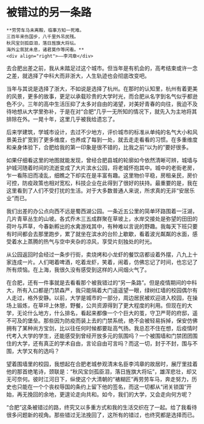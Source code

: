 # 被错过的另一条路

```admonish note 
**劳劳车马未离鞍，临事方知一死难。  
三百年来伤国步，八千里外吊民残。   
秋风宝剑孤臣泪，落日旌旗大将坛。   
海外尘氛犹未息，诸君莫作等闲看。**  
<div align="right">——李鸿章</div>
```

去合肥出差之前，我从未踏足过这个城市。但当年是有机会的，高考结束或许一念之差，就选择了中科大而非浙大，人生轨迹也会彻底改变吧。

当年与其说是选择了浙大，不如说是选择了杭州。在那时的认知里，杭州有着更美的风景，更多的故事，更足以承载珍贵的大学时光，而合肥从名字到名气似乎都逊色不少。三年的高中生活压抑了太多对自由的渴望，对美好青春的向往，我迫不及待地想从大学里弥补，于是在对“合肥”几乎一无所知的情况下，就先入为主地将其排除在外。一晃十年，这里几乎被我给遗忘了。

后来学建筑，学城市设计，去过不少地方，评价城市的标准从单纯的名气大小和风景美丑扩宽到了更多维度，也养成了每到一处，就去走走看看的习惯。在多重维度和亲身体验下，合肥给我的第一印象是很不错的，比我之前“以为的”要好很多。

如果仔细看这里的地图就能发现，曾经合肥县城的轮廓如今依然清晰可辨，城墙与护城河随着时间的流逝变成了大片滨水公园，将老城怀抱其中。城中的老街老房，乍一看陈旧而凌乱，细瞧之下却实在是丰富有趣。这里物价平稳，房租亲民，房价可控，防疫政策也相对宽松，科技企业在此得到了很好的扶持。最重要的是，我在这里看到了人们不受打扰的生活。对于大多数普通人来说，所求真的无非“安居乐业”而已。

我们出差的办公点向西不远是蜀西湖公园。一条近五公里的简单环路围着一汪湖，几片青草丛生的山坡。各式乔木三五成群聚在草坡上，水岸交接处是弥望的田田的荷叶与芦草，今春新孵出的水禽游戏其中，有种难以言说的野趣。我每天下班只要有时间都会去那里跑步，累了就坐在滨水的台阶上歇歇，看着波光粼粼的水面，感受着水上蒸腾的热气与空中夹杂的凉风，享受片刻独处的时光。

从公园返回时会经过一条步行街，卖烧烤和小龙虾的餐饮店都设着外摆，八九上十家连成一片。人们喝着啤酒，吃着龙虾，笑着，闹着，仿佛忘记了时间，也忘记了所有烦恼。在上海，我很久没有感受到这样的人间烟火气了。

在合肥，还有一件事就是去看看那个被我错过的“另一条路”。但是疫情期间的中科大，所有入口都是门禁森严，我只能隔着大门遥遥望一眼，绿树红墙的校园偶尔有人走过，格外安静。以前，大学是城市的一部分，周边居民被欢迎进入校园，在操场上锻炼，在草坪上休憩，野餐，公共资源得到了更大程度的利用。但现在的大学，无论什么地方，什么排名，看起来都像一个个巨大的茧，守卫严苛的府邸，遥不可及的堡垒。那些因为防疫而装上去的门禁系统，绝不会被轻易拆掉，保安仿佛拥有了某种尚方宝剑，比以往任何时候都要趾高气扬。我总忍不住在想，后疫情时代考入大学的学生，还能感受到曾经开放多元的氛围吗？一个被围墙和门禁团团围住的大学，还有真正的学术自由，言论自由可言吗？而这一切，封于不封，围与不围，大学又有的选吗？

望着围墙里的校园，我想起在合肥老城参观清末名臣李鸿章的故居时，展厅里挂着他的那首绝笔诗，颈联是：“秋风宝剑孤臣泪，落日旌旗大将坛”，雄浑悲壮，却又无可奈何。彼时江河日下，纵使这个大清朝的“裱糊匠”再劳劳车马，奔走努力，历史也只能在一个个丧权辱国的条约上留下他的签名，而这一切都从“闭关锁国”开始，再无挽回的余地，更遑论走向共和。如今，我们的大学，又会走向何方呢？

“合肥”这条被错过的路，终究又以多重方式和我的生活交织在了一起。给了我看待很多问题新的视角。那些错过无法挽回了，这所有的错过，也终究都是选择而已。
